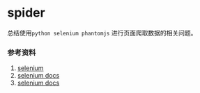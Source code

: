 # spider

总结使用`python selenium phantomjs` 进行页面爬取数据的相关问题。


### 参考资料

1. [selenium](https://seleniumhq.github.io/selenium/docs/api/py/index.html)
2. [selenium docs](http://www.seleniumhq.org/docs/index.jsp#)
3. [selenium docs](http://selenium-python.readthedocs.io/)

